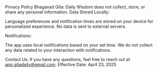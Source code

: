 Privacy Policy
Bhagavad Gita: Daily Wisdom does not collect, store, or share any personal information.
Data Stored Locally:

Language preferences and notification times are stored on your device for personalized experience.
No data is sent to external servers.

Notifications:

The app uses local notifications based on your set time.
We do not collect any data related to your interaction with notifications.

Contact Us:
If you have any questions, feel free to reach out at app.gitadaily@gmail.com.
Effective Date: April 23, 2025

